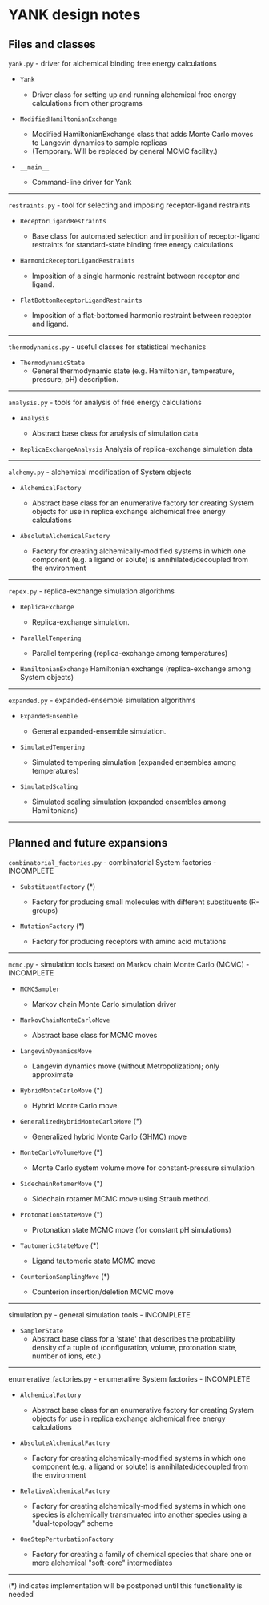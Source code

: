 YANK design notes
=================

Files and classes
-----------------

`yank.py` - driver for alchemical binding free energy calculations

* `Yank`
  - Driver class for setting up and running alchemical free energy calculations from other programs

* `ModifiedHamiltonianExchange`
  - Modified HamiltonianExchange class that adds Monte Carlo moves to Langevin dynamics to sample replicas
  - (Temporary.  Will be replaced by general MCMC facility.)

* `__main__`
  - Command-line driver for Yank

--------------------------------------------------------------------------------

`restraints.py` - tool for selecting and imposing receptor-ligand restraints

* `ReceptorLigandRestraints`
  - Base class for automated selection and imposition of receptor-ligand restraints for standard-state binding free energy calculations

* `HarmonicReceptorLigandRestraints`
  - Imposition of a single harmonic restraint between receptor and ligand.

* `FlatBottomReceptorLigandRestraints`
  - Imposition of a flat-bottomed harmonic restraint between receptor and ligand.

--------------------------------------------------------------------------------

`thermodynamics.py` - useful classes for statistical mechanics

* `ThermodynamicState`
  - General thermodynamic state (e.g. Hamiltonian, temperature, pressure, pH) description.

--------------------------------------------------------------------------------

`analysis.py` - tools for analysis of free energy calculations

* `Analysis`
  - Abstract base class for analysis of simulation data

* `ReplicaExchangeAnalysis`
  Analysis of replica-exchange simulation data

--------------------------------------------------------------------------------

`alchemy.py` - alchemical modification of System objects

* `AlchemicalFactory`
  - Abstract base class for an enumerative factory for creating System objects for use in replica exchange alchemical free energy calculations

* `AbsoluteAlchemicalFactory`
  - Factory for creating alchemically-modified systems in which one component (e.g. a ligand or solute) is annihilated/decoupled from the environment

--------------------------------------------------------------------------------

`repex.py` - replica-exchange simulation algorithms

* `ReplicaExchange`
  - Replica-exchange simulation.

* `ParallelTempering`
  - Parallel tempering (replica-exchange among temperatures)

* `HamiltonianExchange`
  Hamiltonian exchange (replica-exchange among System objects)

--------------------------------------------------------------------------------

`expanded.py` - expanded-ensemble simulation algorithms

* `ExpandedEnsemble`
  - General expanded-ensemble simulation.

* `SimulatedTempering`
  - Simulated tempering simulation (expanded ensembles among temperatures)

* `SimulatedScaling` 
  - Simulated scaling simulation (expanded ensembles among Hamiltonians)

--------------------------------------------------------------------------------

Planned and future expansions
-----------------------------

`combinatorial_factories.py` - combinatorial System factories - INCOMPLETE

* `SubstituentFactory` (*)
  - Factory for producing small molecules with different substituents (R-groups)

* `MutationFactory` (*)
  - Factory for producing receptors with amino acid mutations

--------------------------------------------------------------------------------

`mcmc.py` - simulation tools based on Markov chain Monte Carlo (MCMC) - INCOMPLETE

* `MCMCSampler`
  - Markov chain Monte Carlo simulation driver

* `MarkovChainMonteCarloMove`
  - Abstract base class for MCMC moves

* `LangevinDynamicsMove`
  - Langevin dynamics move (without Metropolization); only approximate

* `HybridMonteCarloMove` (*)
  - Hybrid Monte Carlo move.

* `GeneralizedHybridMonteCarloMove` (*)
  - Generalized hybrid Monte Carlo (GHMC) move

* `MonteCarloVolumeMove` (*)
  - Monte Carlo system volume move for constant-pressure simulation

* `SidechainRotamerMove` (*)
  - Sidechain rotamer MCMC move using Straub method.

* `ProtonationStateMove` (*)
  - Protonation state MCMC move (for constant pH simulations)

* `TautomericStateMove` (*)
  - Ligand tautomeric state MCMC move 

* `CounterionSamplingMove` (*)
  - Counterion insertion/deletion MCMC move

--------------------------------------------------------------------------------

simulation.py - general simulation tools - INCOMPLETE

* `SamplerState`
  - Abstract base class for a 'state' that describes the probability density of a tuple of (configuration, volume, protonation state, number of ions, etc.)

--------------------------------------------------------------------------------

enumerative_factories.py - enumerative System factories - INCOMPLETE

* `AlchemicalFactory`
  - Abstract base class for an enumerative factory for creating System objects for use in replica exchange alchemical free energy calculations

* `AbsoluteAlchemicalFactory`
  - Factory for creating alchemically-modified systems in which one component (e.g. a ligand or solute) is annihilated/decoupled from the environment

* `RelativeAlchemicalFactory`
  - Factory for creating alchemically-modified systems in which one species is alchemically transmuated into another species using a "dual-topology" scheme

* `OneStepPerturbationFactory`
  - Factory for creating a family of chemical species that share one or more alchemical "soft-core" intermediates

--------------------------------------------------------------------------------

(*) indicates implementation will be postponed until this functionality is needed

